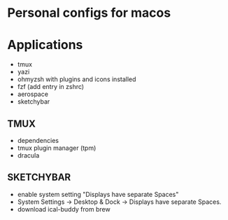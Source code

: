 # Personal configs for macos

# Applications
- tmux
- yazi
- ohmyzsh with plugins and icons installed
- fzf (add entry in zshrc)
- aerospace
- sketchybar

## TMUX
- dependencies
- tmux plugin manager (tpm)
- dracula

## SKETCHYBAR
- enable system setting "Displays have separate Spaces" 
- System Settings -> Desktop & Dock -> Displays have separate Spaces.
- download ical-buddy from brew
